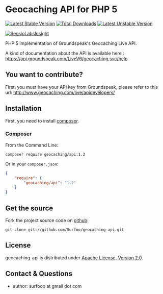 Geocaching API for PHP 5
========================

[![Latest Stable Version](https://poser.pugx.org/geocaching/api/v/stable.svg)](https://packagist.org/packages/geocaching/api)
[![Total Downloads](https://poser.pugx.org/geocaching/api/downloads.svg)](https://packagist.org/packages/geocaching/api)
[![Latest Unstable Version](https://poser.pugx.org/geocaching/api/v/unstable.svg)](https://packagist.org/packages/geocaching/api)

[![SensioLabsInsight](https://insight.sensiolabs.com/projects/bce9472c-1bfc-4e75-aaff-d12cad84a27f/big.png)](https://insight.sensiolabs.com/projects/bce9472c-1bfc-4e75-aaff-d12cad84a27f)

PHP 5 implementation of Groundspeak's Geocaching Live API.

A kind of documentation about the API is available here : https://api.groundspeak.com/LiveV6/geocaching.svc/help

You want to contribute?
-----------------------

First, you must have your API key from Groundspeak, please refer to this url: http://www.geocaching.com/live/apidevelopers/

## Installation

First, you need to install [composer](https://getcomposer.org/doc/00-intro.md#system-requirements).

### Composer

From the Command Line:

```
composer require geocaching/api:1.2
```

Or in your `composer.json`:

``` json
{
    "require": {
        "geocaching/api": "1.2"
    }
}
```

Get the source
--------------

Fork the project source code on [github](https://github.com/Surfoo/geocaching-api):

    git clone git://github.com/Surfoo/geocaching-api.git

License
-------

geocaching-api is distributed under [Apache License, Version 2.0](http://www.apache.org/licenses/LICENSE-2.0).

Contact & Questions
-------------------

- author: surfooo at gmail dot com
